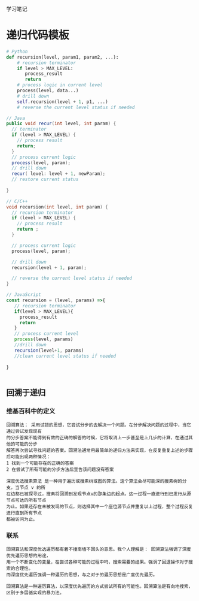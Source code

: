 学习笔记

# 递归代码模板

```python
# Python
def recursion(level, param1, param2, ...): 
    # recursion terminator 
    if level > MAX_LEVEL: 
	   process_result 
	   return 
    # process logic in current level 
    process(level, data...) 
    # drill down 
    self.recursion(level + 1, p1, ...) 
    # reverse the current level status if needed
```

```java
// Java
public void recur(int level, int param) { 
  // terminator 
  if (level > MAX_LEVEL) { 
    // process result 
    return; 
  }
  // process current logic 
  process(level, param); 
  // drill down 
  recur( level: level + 1, newParam); 
  // restore current status 
 
}
```

```cpp
// C/C++
void recursion(int level, int param) { 
  // recursion terminator
  if (level > MAX_LEVEL) { 
    // process result 
    return ; 
  }

  // process current logic 
  process(level, param);

  // drill down 
  recursion(level + 1, param);

  // reverse the current level status if needed
}
```

```javascript
// JavaScript
const recursion = (level, params) =>{
   // recursion terminator
   if(level > MAX_LEVEL){
     process_result
     return 
   }
   // process current level
   process(level, params)
   //drill down
   recursion(level+1, params)
   //clean current level status if needed
   
}



```

## 回溯于递归

### 维基百科中的定义
    回溯算法： 采用试错的思想，它尝试分步的去解决一个问题。在分步解决问题的过程中，当它通过尝试发现现有
    的分步答案不能得到有效的正确的解答的时候，它将取消上一步甚至是上几步的计算，在通过其他的可能的分步
    解答再次尝试寻找问题的答案。回溯法通常用最简单的递归方法来实现，在反复重复上述的步骤后可能出现两种情况：
    1 找到一个可能存在的正确的答案
    2 在尝试了所有可能的分步方法后宣告该问题没有答案
    
    深度优选搜素算法 是一种用于遍历或搜素树或图的算法。这个算法会尽可能深的搜素树的分支。当节点 v 的所
    在边都已被探寻过，搜素将回溯到发现节点v的那条边的起点。这一过程一直进行到已发行从源节点可达的所有节点
    为止。如果还存在未被发现的节点，则选择其中一个座位源节点并重复以上过程，整个过程反复进行直到所有节点
    都被访问为止。
### 联系
    回溯算法和深度优选遍历都有着不撞南墙不回头的意思。我个人理解是： 回溯算法强调了深度优先遍历思想的用途，
    用一个不断变化的变量，在尝试各种可能的过程中吗，搜索需要的结果。强调了回退操作对于搜索的合理性。 
    而深度优先遍历强调一种遍历的思想，与之对于的遍历思想是广度优先遍历。
    
    回溯算法是一种遍历算法，以深度优先遍历的方式尝试所有的可能性。回溯算法是有向地搜索，区别于多层循实现的暴力法。
    
    
    




















